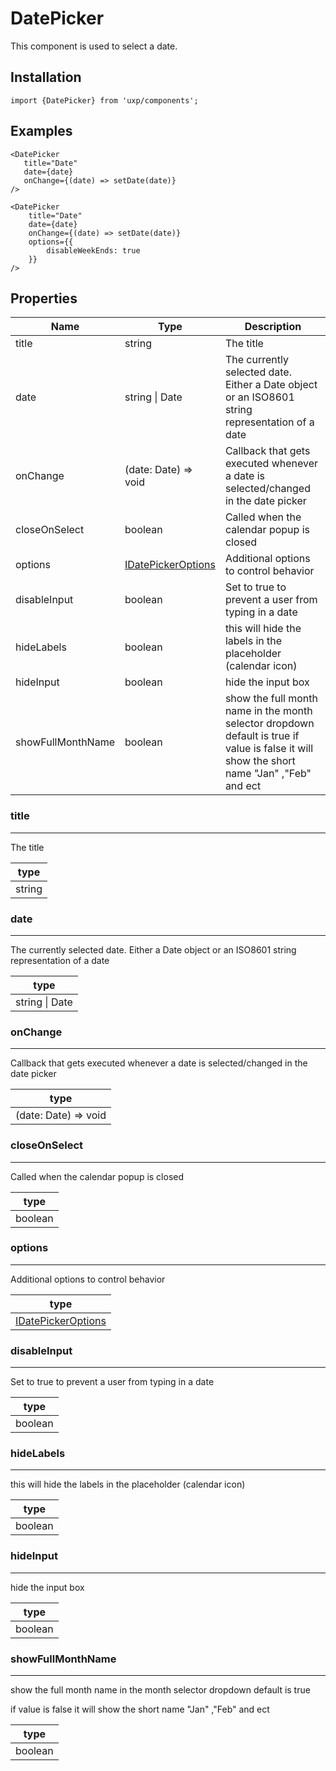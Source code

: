# DatePicker






This component is used to select a date.



## Installation



```tsx
import {DatePicker} from 'uxp/components';
```

## Examples



```tsx
<DatePicker
   title="Date"
   date={date}
   onChange={(date) => setDate(date)}
/>
```



```tsx
<DatePicker
    title="Date"
    date={date}
    onChange={(date) => setDate(date)}
    options={{
        disableWeekEnds: true
    }}
/>
```

## Properties

|Name|Type|Description|
|-|-|-|
|title|string|The title |
|date|string \| Date|The currently selected date. Either a Date object or an ISO8601 string representation of a date |
|onChange|(date: Date) => void|Callback that gets executed whenever a date is selected/changed in the date picker |
|closeOnSelect|boolean|Called when the calendar popup is closed |
|options|[IDatePickerOptions](types/IDatePickerOptions)|Additional options to control behavior |
|disableInput|boolean|Set to true to prevent a user from typing in a date |
|hideLabels|boolean|this will hide the labels in the placeholder (calendar icon) |
|hideInput|boolean|hide the input box |
|showFullMonthName|boolean|show the full month name in the month selector dropdown default is true if value is false it will show the short name "Jan" ,"Feb" and ect |
### title



---



The title


|type|
|-|
|string|
### date



---



The currently selected date. Either a Date object or an ISO8601 string representation of a date


|type|
|-|
|string \| Date|
### onChange



---



Callback that gets executed whenever a date is selected/changed in the date picker


|type|
|-|
|(date: Date) => void|
### closeOnSelect



---



Called when the calendar popup is closed


|type|
|-|
|boolean|
### options



---



Additional options to control behavior


|type|
|-|
|[IDatePickerOptions](types/IDatePickerOptions)|
### disableInput



---



Set to true to prevent a user from typing in a date


|type|
|-|
|boolean|
### hideLabels



---



this will hide the labels in the placeholder (calendar icon)


|type|
|-|
|boolean|
### hideInput



---



hide the input box


|type|
|-|
|boolean|
### showFullMonthName



---



show the full month name in the month selector dropdown
default is true

if value is false it will show the short name "Jan" ,"Feb" and ect


|type|
|-|
|boolean|
